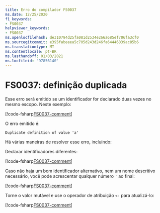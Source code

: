```yaml
---
title: Erro do compilador FS0037
ms.date: 12/25/2020
f1_keywords:
- FS0037
helpviewer_keywords:
- FS0037
ms.openlocfilehash: de310794d25fa081d2534e266a685ef706fa3cf0
ms.sourcegitcommit: e395fabeeea5c705d243d246fa64446839ac85b6
ms.translationtype: MT
ms.contentlocale: pt-BR
ms.lasthandoff: 01/03/2021
ms.locfileid: "97856140"
---
```

# <a name="fs0037-duplicate-definition"></a>FS0037: definição duplicada

Esse erro será emitido se um identificador for declarado duas vezes no mesmo escopo. Neste exemplo:

[!code-fsharp[FS0037-comment](~/samples/snippets/fsharp/compiler-messages/fs0037.fsx#L2-L3)]

O erro emitido é:

```text
Duplicate definition of value 'a'
```

Há várias maneiras de resolver esse erro, incluindo:

Declarar identificadores diferentes:

[!code-fsharp[FS0037-comment](~/samples/snippets/fsharp/compiler-messages/fs0037.fsx#L6-L7)]

Caso não haja um bom identificador alternativo, nem um nome descritivo necessário, você pode acrescentar qualquer número `'` ao final:

[!code-fsharp[FS0037-comment](~/samples/snippets/fsharp/compiler-messages/fs0037.fsx#L10-L12)]

Torne o valor mutável e use o operador de atribuição `<-` para atualizá-lo:

[!code-fsharp[FS0037-comment](~/samples/snippets/fsharp/compiler-messages/fs0037.fsx#L15-L16)]
